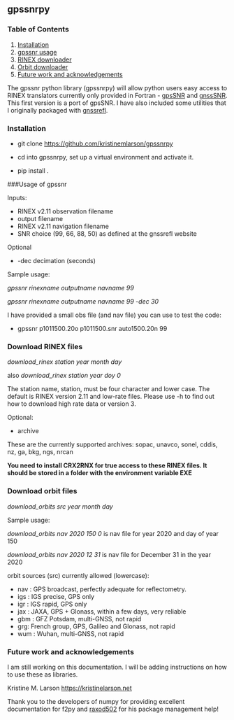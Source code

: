 ## gpssnrpy

### Table of Contents 

1. [Installation](#installation)
2. [gpssnr usage](#usage)
3. [RINEX downloader](#rinex)
4. [Orbit downloader](#orbits)
5. [Future work and acknowledgements](#future)

The gpssnr python library (gpssnrpy) will allow python 
users easy access to RINEX translators currently only provided in 
Fortran -  [gpsSNR](https://github.com/kristinemlarson/gpsonlySNR) 
and [gnssSNR](https://github.com/kristinemlarson/gnssSNR). This 
first version is a port of gpsSNR. I have also included some utilities
that I originally packaged with [gnssrefl](https://github.com/kristinemlarson/gnssrefl).  

### Installation<a name="installation"></a>


* git clone https://github.com/kristinemlarson/gpssnrpy

* cd into gpssnrpy, set up a virtual environment and activate it.

* pip install .


###Usage of gpssnr<a name="usage"></a>

Inputs:

* RINEX v2.11 observation filename
* output filename
* RINEX v2.11 navigation filename
* SNR choice (99, 66, 88, 50) as defined at the gnssrefl website

Optional
* -dec decimation (seconds)

Sample usage: 

*gpssnr rinexname outputname navname 99*

*gpssnr rinexname outputname navname 99 -dec 30*


I have provided a small obs file (and nav file) you can use to test the code:

* gpssnr p1011500.20o p1011500.snr auto1500.20n  99 


### Download RINEX files<a name="rinex"></a>

*download_rinex station year month day* 

also *download_rinex station year doy 0*

The station name, station, must be four character and lower case.
The default is RINEX version 2.11 and low-rate files.
Please use -h to find out how to download high rate data or version 3.

Optional:

* archive  

These are the currently supported archives: sopac, unavco, sonel, cddis, nz, ga, bkg, ngs, nrcan 

**You need to install CRX2RNX for true access to these RINEX files.  It should be stored in a 
folder with the environment variable EXE**


### Download orbit files<a name="orbits"></a>

*download_orbits src year month day*

Sample usage: 

*download_orbits nav 2020 150 0*  is nav file for year 2020 and day of year 150

*download_orbits nav 2020 12 31*  is nav file for December 31 in the year 2020 

orbit sources (src) currently allowed (lowercase):

* nav : GPS broadcast, perfectly adequate for reflectometry.
* igs : IGS precise, GPS only
* igr : IGS rapid, GPS only
* jax : JAXA, GPS + Glonass, within a few days, very reliable
* gbm : GFZ Potsdam, multi-GNSS, not rapid
* grg: French group, GPS, Galileo and Glonass, not rapid
* wum : Wuhan, multi-GNSS, not rapid


### Future work and acknowledgements<a name="future"></a> 

I am still working on this documentation. I will be adding instructions 
on how to use these as libraries.

Kristine M. Larson
https://kristinelarson.net

Thank you to the developers of numpy for providing excellent documentation for f2py 
and [raxod502](https://github.com/raxod502) for his package management help!

